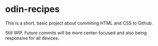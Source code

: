 # odin-recipes
This is a short, basic project about commiting HTML and CSS to Github.

Still WIP. Future commits will be more center-focused and also being responsive for all devices.